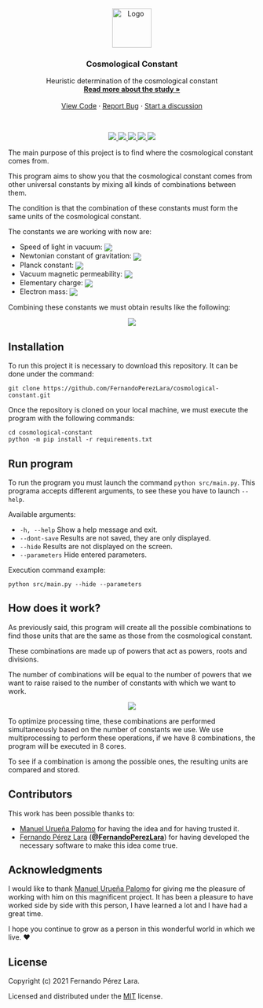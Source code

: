 <br />
<p align="center">
  <a href="https://github.com/FernandoPerezLara/cosmological-constant/">
    <img src="https://i.imgur.com/Y7hhM9l.png" alt="Logo" width="80" height="80">
  </a>

  <h3 align="center">Cosmological Constant</h3>

  <p align="center">
    Heuristic determination of the cosmological constant
    <br />
    <a href="https://www.worldscientific.com/doi/abs/10.1142/S0217732321501145"><strong>Read more about the study »</strong></a>
    <br />
    <br />
    <a href="https://github.com/FernandoPerezLara/cosmological-constant/">View Code</a>
    ·
    <a href="https://github.com/FernandoPerezLara/cosmological-constant/issues">Report Bug</a>
    ·
    <a href="https://github.com/FernandoPerezLara/cosmological-constant/discussions">Start a discussion</a>
  </p>
</p>
<br />

<p align="center">
    <a href="https://github.com/FernandoPerezLara/cosmological-constant" alt="Github downloads">
        <img src="https://img.shields.io/github/downloads/FernandoPerezLara/cosmological-constant/total?logo=github&style=flat-square" />
    </a>
    <a href="https://github.com/FernandoPerezLara/cosmological-constant/issues" alt="Github open issues">
        <img src="https://img.shields.io/github/issues-raw/FernandoPerezLara/cosmological-constant?logo=github&style=flat-square" />
    </a>
    <a href="https://github.com/FernandoPerezLara/cosmological-constant/issues" alt="Github clossed issues">
        <img src="https://img.shields.io/github/issues-closed-raw/FernandoPerezLara/cosmological-constant?logo=github&style=flat-square" />
    </a>
    <a href="https://github.com/FernandoPerezLara/cosmological-constant/releases" alt="Github releases">
        <img src="https://img.shields.io/github/v/release/FernandoPerezLara/cosmological-constant?logo=github&style=flat-square" />
    </a>
    <a href="https://github.com/FernandoPerezLara/cosmological-constant/commits" alt="Github commit activity">
        <img src="https://img.shields.io/github/commit-activity/y/FernandoPerezLara/cosmological-constant?logo=github&style=flat-square" />
    </a>
</p>

The main purpose of this project is to find where the cosmological constant comes from.

This program aims to show you that the cosmological constant comes from other universal constants by mixing all kinds of combinations between them.

The condition is that the combination of these constants must form the same units of the cosmological constant.

The constants we are working with now are:
- Speed of light in vacuum: <img align="center" src="https://render.githubusercontent.com/render/math?math=299792458\enspace\frac{m}{s}">
- Newtonian constant of gravitation: <img align="center" src="https://render.githubusercontent.com/render/math?math=6.6743*10^{-11}\enspace\frac{m^3}{kg*s^2}">
- Planck constant: <img align="center" src="https://render.githubusercontent.com/render/math?math=6.626*10^{-34}\enspace\frac{kg*m^2}{s}">
- Vacuum magnetic permeability: <img align="center" src="https://render.githubusercontent.com/render/math?math=1.2566*10^{-6}\enspace\frac{kg*m}{C^2}">
- Elementary charge: <img align="center" src="https://render.githubusercontent.com/render/math?math=1.6*10^{-19}\enspace{C}">
- Electron mass: <img align="center" src="https://render.githubusercontent.com/render/math?math=9.11*10^{-31}\enspace{kg}">

Combining these constants we must obtain results like the following:
<p align="center">
    <img src="https://render.githubusercontent.com/render/math?math=A^{0}%20*%20B^{-1}%20*%20C^{-2}%20*%20D^{2}%20*%20E^{-1}%20*%20F^{0}%20*%20G^{2}%20*%20H^{2}%20=%20Z\enspace{m^{-2}}">
</p>

## Installation
To run this project it is necessary to download this repository. It can be done under the command:
```
git clone https://github.com/FernandoPerezLara/cosmological-constant.git
```

Once the repository is cloned on your local machine, we must execute the program with the following commands:
```
cd cosmological-constant
python -m pip install -r requirements.txt
```

## Run program
To run the program you must launch the command `python src/main.py`. This programa accepts different arguments, to see these you have to launch `--help`.

Available arguments:
* `-h, --help` Show a help message and exit.
* `--dont-save` Results are not saved, they are only displayed.
* `--hide` Results are not displayed on the screen.
* `--parameters` Hide entered parameters.

Execution command example:
```
python src/main.py --hide --parameters
```

## How does it work?
As previously said, this program will create all the possible combinations to find those units that are the same as those from the cosmological constant.

These combinations are made up of powers that act as powers, roots and divisions.

The number of combinations will be equal to the number of powers that we want to raise raised to the number of constants with which we want to work.
<p align="center">
    <img src="https://render.githubusercontent.com/render/math?math=N_{Combinations}={L_{Powers}}^{L_{Constants}}">
</p>

To optimize processing time, these combinations are performed simultaneously based on the number of constants we use. We use multiprocessing to perform these operations, if we have 8 combinations, the program will be executed in 8 cores.

To see if a combination is among the possible ones, the resulting units are compared and stored.

## Contributors
This work has been possible thanks to:
- [Manuel Urueña Palomo](https://www.linkedin.com/in/manuel-urue%C3%B1a-palomo/) for having the idea and for having trusted it.
- [Fernando Pérez Lara](https://www.linkedin.com/in/fernandoperezlara/) ([**@FernandoPerezLara**](https://github.com/FernandoPerezLara)) for having developed the necessary software to make this idea come true.

## Acknowledgments
I would like to thank [Manuel Urueña Palomo](https://www.linkedin.com/in/manuel-urue%C3%B1a-palomo/) for giving me the pleasure of working with him on this magnificent project. It has been a pleasure to have worked side by side with this person, I have learned a lot and I have had a great time.

I hope you continue to grow as a person in this wonderful world in which we live. ♥

## License
Copyright (c) 2021 Fernando Pérez Lara.

Licensed and distributed under the [MIT](LICENSE.txt) license.
